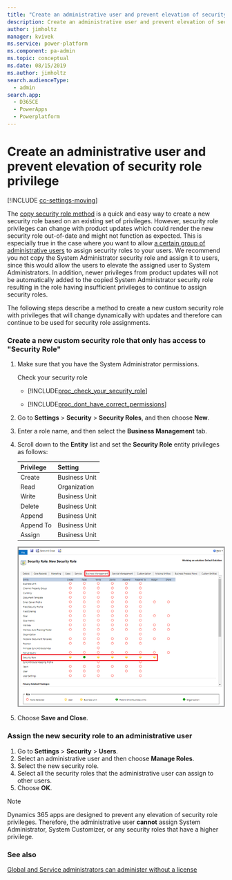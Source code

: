```yaml
---
title: "Create an administrative user and prevent elevation of security role privilege  | MicrosoftDocs"
description: Create an administrative user and prevent elevation of security role privilege
author: jimholtz
manager: kvivek
ms.service: power-platform
ms.component: pa-admin
ms.topic: conceptual
ms.date: 08/15/2019
ms.author: jimholtz
search.audienceType: 
  - admin
search.app: 
  - D365CE
  - PowerApps
  - Powerplatform
---
```

# Create an administrative user and prevent elevation of security role privilege

[!INCLUDE [cc-settings-moving](../includes/cc-settings-moving.md)] 

The [copy security role method](copy-security-role.md) is a quick and easy way to create a new security role based on an existing set of privileges. However, security role privileges can change with product updates which could render the new security role out-of-date and might not function as expected. This is especially true in the case where you want to allow [a certain group of administrative users](create-users-assign-online-security-roles.md#create-an-administrative-user-account) to assign security roles to your users.  We recommend you not copy the System Administrator security role and assign it to users, since this would allow the users to elevate the assigned user to System Administrators.  In addition, newer privileges from product updates will not be automatically added to the copied System Administrator security role resulting in the role having insufficient privileges to continue to assign security roles.

The following steps describe a method to create a new custom security role with privileges that will change dynamically with updates and therefore can continue to be used for security role assignments.

### Create a new custom security role that only has access to "Security Role"

1. Make sure that you have the System Administrator permissions.

    Check your security role  

   - [!INCLUDE[proc_check_your_security_role](../includes/proc-check-your-security-role.md)]  

   - [!INCLUDE[proc_dont_have_correct_permissions](../includes/proc-dont-have-correct-permissions.md)]  

2. Go to **Settings** > **Security** > **Security Roles**, and then choose **New**.
3. Enter a role name, and then select the **Business Management** tab.
4. Scroll down to the **Entity** list and set the **Security Role** entity privileges as follows:

   |Privilege  |Setting  |
   |---------|---------|
   |Create     |Business Unit         |
   |Read     |Organization         |
   |Write     |Business Unit         |
   |Delete     |Business Unit         |
   |Append     |Business Unit         |
   |Append To     |Business Unit         |
   |Assign     |Business Unit         |

   ![Security Role](media/security-role.png)

5. Choose **Save and Close**.

### Assign the new security role to an administrative user

1. Go to **Settings** > **Security** > **Users**.
2. Select an administrative user and then choose **Manage Roles**.
3. Select the new security role.
4. Select all the security roles that the administrative user can assign to other users.
5. Choose **OK**.

> [!NOTE]
> Dynamics 365 apps are designed to prevent any elevation of security role privileges. Therefore, the administrative user **cannot** assign System Administrator, System Customizer, or any security roles that have a higher privilege.

### See also
[Global and Service administrators can administer without a license](global-service-administrators-can-administer-without-license.md)
